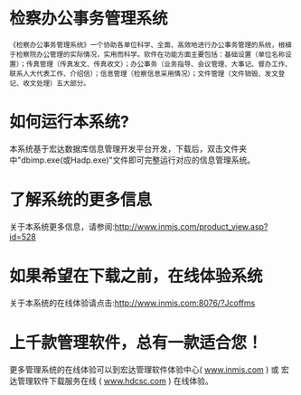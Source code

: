 # 检察办公事务管理系统

    《检察办公事务管理系统》一个协助各单位科学、全面、高效地进行办公事务管理的系统，根植于检察院办公管理的实际情况，实用而科学。软件在功能方面主要包括：基础设置（单位名称设置）；传真管理（传真发文、传真收文）；办公事务（业务指导、会议管理、大事记、督办工作、联系人大代表工作、介绍信）；信息管理（检察信息采用情况）；文件管理（文件销毁、发文登记、收文处理）五大部分。
    
# 如何运行本系统?

本系统基于宏达数据库信息管理开发平台开发，下载后，双击文件夹中"dbimp.exe(或Hadp.exe)"文件即可完整运行对应的信息管理系统。

# 了解系统的更多信息

关于本系统更多信息，请参阅:http://www.inmis.com/product_view.asp?id=528

# 如果希望在下载之前，在线体验系统

关于本系统的在线体验请点击:http://www.inmis.com:8076/?Jcoffms

# 上千款管理软件，总有一款适合您！

更多管理系统的在线体验可以到宏达管理软件体验中心( www.inmis.com ) 或 宏达管理软件下载服务在线 ( www.hdcsc.com ) 在线体验。

